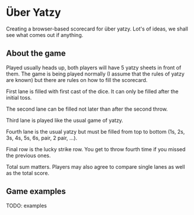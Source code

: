 # Über Yatzy

Creating a browser-based scorecard for über yatzy.
Lot's of ideas, we shall see what comes out if anything.

## About the game

Played usually heads up, both players will have 5 yatzy sheets in front of them.
The game is being played normally (I assume that the rules of yatzy are known) but there are rules on how to fill the scorecard.

First lane is filled with first cast of the dice. It can only be filled after the initial toss.

The second lane can be filled not later than after the second throw.

Third lane is played like the usual game of yatzy.

Fourth lane is the usual yatzy but must be filled from top to bottom (1s, 2s, 3s, 4s, 5s, 6s, pair, 2 pair, ...).

Final row is the lucky strike row. You get to throw fourth time if you missed the previous ones.

Total sum matters. Players may also agree to compare single lanes as well as the total score.

## Game examples

TODO: examples